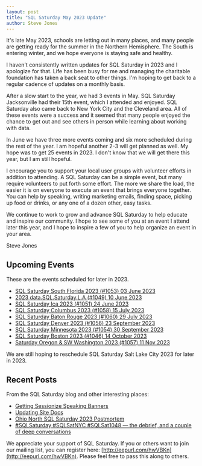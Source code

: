 ```yaml
---
layout: post
title: "SQL Saturday May 2023 Update"
author: Steve Jones
---
```


It's late May 2023, schools are letting out in many places, and many people are getting ready for the summer in the Northern Hemisphere. The South is entering winter, and we hope everyone is staying safe and healthy.

I haven't consistently written updates for SQL Saturday in 2023 and I apologize for that. Life has been busy for me and managing the charitable foundation has taken a back seat to other things. I'm hoping to get back to a regular cadence of updates on a monthly basis.

After a slow start to the year, we had 3 events in May. SQL Saturday Jacksonville had their 15th event, which I attended and enjoyed. SQL Saturday also came back to New York City and the Cleveland area. All of these events were a success and it seemed that many people enjoyed the chance to get out and see others in person while learning about working with data.

In June we have three more events coming and six more scheduled during the rest of the year. I am hopeful another 2-3 will get planned as well. My hope was to get 25 events in 2023. I don't know that we will get there this year, but I am still hopeful.

I encourage you to support your local user groups with volunteer efforts in addition to attending. A SQL Saturday can be a simple event, but many require volunteers to put forth some effort. The more we share the load, the easier it is on everyone to execute an event that brings everyone together. You can help by speaking, writing marketing emails, finding space, picking up food or drinks, or any one of a dozen other, easy tasks.

We continue to work to grow and advance SQL Saturday to help educate and inspire our community. I hope to see some of you at an event I attend later this year, and I hope to inspire a few of you to help organize an event in your area.

Steve Jones

## Upcoming Events

These are the events scheduled for later in 2023.
- [SQL Saturday South Florida 2023 (#1053) 	03 June 2023](https://sqlsaturday.com/2023-06-03-sqlsaturday1053/)
- [2023 data.SQL.Saturday.L.A (#1049) 	10 June 2023](https://sqlsaturday.com/2023-06-10-sqlsaturday1049/)
- [SQL Saturday Ica 2023 (#1051) 	24 June 2023](https://sqlsaturday.com/2023-06-24-sqlsaturday1051/)
- [SQL Saturday Columbus 2023 (#1058) 	15 July 2023](https://sqlsaturday.com/2023-07-15-sqlsaturday1058/)
- [SQL Saturday Baton Rouge 2023 (#1060) 	29 July 2023](https://sqlsaturday.com/2023-07-29-sqlsaturday1060/)
- [SQL Saturday Denver 2023 (#1056) 	23 September 2023](https://sqlsaturday.com/2023-09-23-sqlsaturday1056/)
- [SQL Saturday Minnesota 2023 (#1054) 	30 September 2023](https://sqlsaturday.com/2023-09-30-sqlsaturday1054/)
- [SQL Saturday Boston 2023 (#1046) 	14 October 2023](https://sqlsaturday.com/2023-10-14-sqlsaturday1046/)
- [Saturday Oregon & SW Washington 2023 (#1057) 11 Nov 2023](https://sqlsaturday.com/2023-11-11-sqlsaturday1057/)

We are still hoping to reschedule SQL Saturday Salt Lake City 2023 for later in 2023.

## Recent Posts

From the SQL Saturday blog and other interesting places:

- [Getting Sessionize Speaking Banners](https://blog.sqlsaturday.com/2023-05-26-speakerbanner/)
- [Updating Site Docs](https://blog.sqlsaturday.com/2023-05-02-moredocs/)
- [Ohio North SQL Saturday 2023 Postmortem](https://github.com/OhioNorthDatabaseTraining/Admin/blob/main/SQL%20Saturday/2023%20Postmortem.md)
- [#SQLSaturday #SQLSatNYC #SQLSat1048 — the debrief, and a couple of deep conversations](https://pianorayk.wordpress.com/2023/05/09/sqlsaturday-sqlsatnyc-sqlsat1048-the-debrief-and-a-couple-of-deep-conversations/)

We appreciate your support of SQL Saturday. If you or others want to join our mailing list, you can register here: [http://eepurl.com/hwVBKn](http://eepurl.com/hwVBKn). Please feel free to pass this along to others.